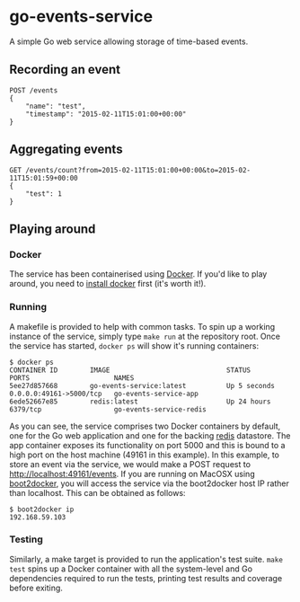 go-events-service
=================

A simple Go web service allowing storage of time-based events.


## Recording an event

```
POST /events
{
	"name": "test",
	"timestamp": "2015-02-11T15:01:00+00:00"
}
```


## Aggregating events

```
GET /events/count?from=2015-02-11T15:01:00+00:00&to=2015-02-11T15:01:59+00:00
{
	"test": 1
}
```


## Playing around

### Docker

The service has been containerised using [Docker](https://docker.com). If you'd like to
play around, you need to [install docker](https://docs.docker.com/installation/#installation) 
first (it's worth it!). 

### Running

A makefile is provided to help with common tasks. To spin up a working instance
of the service, simply type `make run` at the repository root. Once the service 
has started, `docker ps` will show it's running containers:

```
$ docker ps
CONTAINER ID        IMAGE                             STATUS              PORTS                     NAMES
5ee27d857668        go-events-service:latest          Up 5 seconds        0.0.0.0:49161->5000/tcp   go-events-service-app
6ede52667e85        redis:latest                      Up 24 hours         6379/tcp                  go-events-service-redis
```

As you can see, the service comprises two Docker containers by default, one for
the Go web application and one for the backing [redis](http://redis.io) datastore. 
The app container exposes its functionality on port 5000 and this is bound to a 
high port on the host machine (49161 in this example). In this example, to store 
an event via the service, we would make a POST request to [http://localhost:49161/events](http://localhost:49161/events). 
If you are running on MacOSX using [boot2docker](https://docs.docker.com/installation/mac/), you will access the service 
via the boot2docker host IP rather than localhost. This can be obtained as follows:

```
$ boot2docker ip
192.168.59.103
``` 

### Testing

Similarly, a make target is provided to run the application's test suite. `make test`
spins up a Docker container with all the system-level and Go dependencies required to
run the tests, printing test results and coverage before exiting.
